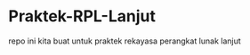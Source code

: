 Praktek-RPL-Lanjut
==================

repo ini kita buat untuk praktek rekayasa perangkat lunak lanjut
